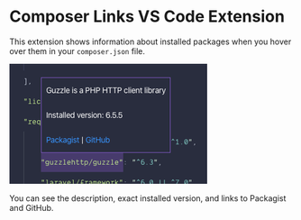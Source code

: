 # Composer Links VS Code Extension

This extension shows information about installed packages when you hover over them in your `composer.json` file.

![](screenshot.png)

You can see the description, exact installed version, and links to Packagist and GitHub.
